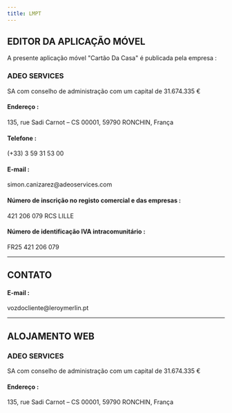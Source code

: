 ```yaml
---
title: LMPT
---
```

<div>
<h2>EDITOR DA APLICAÇÃO MÓVEL</h2>
A presente aplicação móvel "Cartão Da Casa" é publicada pela empresa :
<h3>ADEO SERVICES</h3>
SA com conselho de administração com um capital de 31.674.335 €<v-spacer></v-spacer>
<h4>Endereço :</h4> 135, rue Sadi Carnot – CS 00001, 59790 RONCHIN, França<v-spacer></v-spacer>
<h4>Telefone :</h4> (+33) 3 59 31 53 00<v-spacer></v-spacer>
<h4>E-mail :</h4> simon.canizarez@adeoservices.com<v-spacer></v-spacer>
<h4>Número de inscrição no registo comercial e das empresas :</h4> 421 206 079 RCS LILLE<v-spacer></v-spacer>
<h4>Número de identificação IVA intracomunitário :</h4> FR25 421 206 079<v-spacer></v-spacer>

<!--  -->
<hr>
<h2>CONTATO</h2>
<h4>E-mail :</h4> vozdocliente@leroymerlin.pt

<!--  -->
<hr>
<h2>ALOJAMENTO WEB</h2>
<h3>ADEO SERVICES</h3>
SA com conselho de administração com um capital de 31.674.335 € <v-spacer></v-spacer>
<h4>Endereço :</h4> 135, rue Sadi Carnot – CS 00001, 59790 RONCHIN, França
</div>